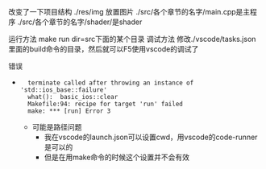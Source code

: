 改变了一下项目结构
./res/img 放置图片
./src/各个章节的名字/main.cpp是主程序
./src/各个章节的名字/shader/是shader

运行方法
make run dir=src下面的某个目录
调试方法
修改./vscode/tasks.json里面的build命令的目录，然后就可以F5使用vscode的调试了

错误
- ```shell
    terminate called after throwing an instance of 'std::ios_base::failure'
    what():  basic_ios::clear
    Makefile:94: recipe for target 'run' failed
    make: *** [run] Error 3
    ```
  - 可能是路径问题
    - 我在vscode的launch.json可以设置cwd，用vscode的code-runner是可以的
    - 但是在用make命令的时候这个设置并不会有效
